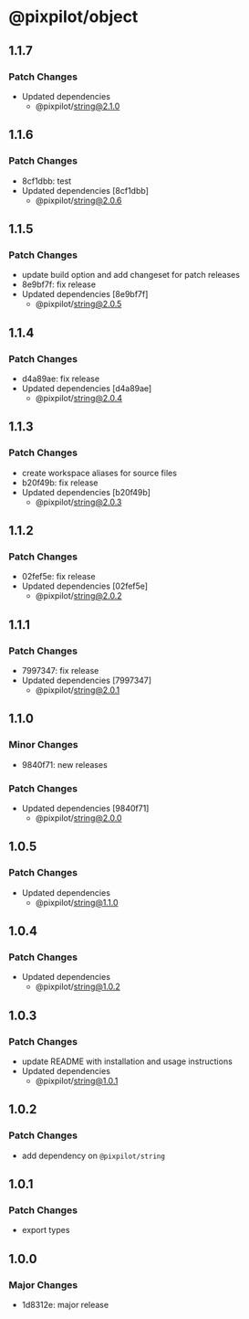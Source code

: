 # @pixpilot/object

## 1.1.7

### Patch Changes

- Updated dependencies
  - @pixpilot/string@2.1.0

## 1.1.6

### Patch Changes

- 8cf1dbb: test
- Updated dependencies [8cf1dbb]
  - @pixpilot/string@2.0.6

## 1.1.5

### Patch Changes

- update build option and add changeset for patch releases
- 8e9bf7f: fix release
- Updated dependencies [8e9bf7f]
  - @pixpilot/string@2.0.5

## 1.1.4

### Patch Changes

- d4a89ae: fix release
- Updated dependencies [d4a89ae]
  - @pixpilot/string@2.0.4

## 1.1.3

### Patch Changes

- create workspace aliases for source files
- b20f49b: fix release
- Updated dependencies [b20f49b]
  - @pixpilot/string@2.0.3

## 1.1.2

### Patch Changes

- 02fef5e: fix release
- Updated dependencies [02fef5e]
  - @pixpilot/string@2.0.2

## 1.1.1

### Patch Changes

- 7997347: fix release
- Updated dependencies [7997347]
  - @pixpilot/string@2.0.1

## 1.1.0

### Minor Changes

- 9840f71: new releases

### Patch Changes

- Updated dependencies [9840f71]
  - @pixpilot/string@2.0.0

## 1.0.5

### Patch Changes

- Updated dependencies
  - @pixpilot/string@1.1.0

## 1.0.4

### Patch Changes

- Updated dependencies
  - @pixpilot/string@1.0.2

## 1.0.3

### Patch Changes

- update README with installation and usage instructions
- Updated dependencies
  - @pixpilot/string@1.0.1

## 1.0.2

### Patch Changes

- add dependency on `@pixpilot/string`

## 1.0.1

### Patch Changes

- export types

## 1.0.0

### Major Changes

- 1d8312e: major release
